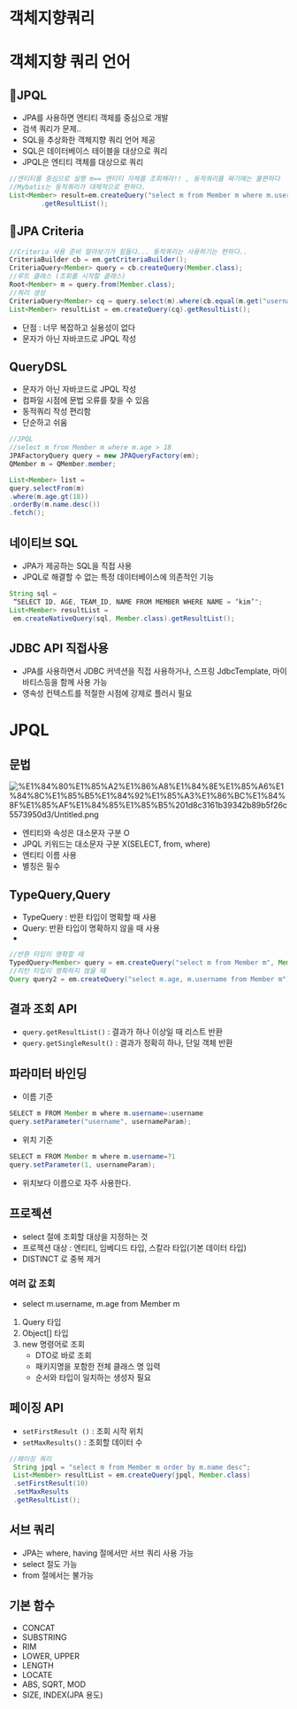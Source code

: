 # 객체지향쿼리

# 객체지향 쿼리 언어

## 🥟JPQL

- JPA를 사용하면 엔티티 객체를 중심으로 개발
- 검색 쿼리가 문제..
- SQL을 추상화한 객체지향 쿼리 언어 제공
- SQL은 데이터베이스 테이블을 대상으로 쿼리
- JPQL은 엔티티 객체를 대상으로 쿼리

```java
//엔티티를 중심으로 실행 m== 엔티티 자체를 조회해라!! , 동적쿼리를 짜기에는 불편하다
//Mybatis는 동적쿼리가 대체적으로 편하다.
List<Member> result=em.createQuery("select m from Member m where m.username like '%kim%'",Member.class)
        .getResultList();
```

## 💨JPA Criteria

```java
//Criteria 사용 준비 알아보기가 힘들다... 동적쿼리는 사용하기는 편하다..
CriteriaBuilder cb = em.getCriteriaBuilder();
CriteriaQuery<Member> query = cb.createQuery(Member.class);
//루트 클래스 (조회를 시작할 클래스)
Root<Member> m = query.from(Member.class);
//쿼리 생성
CriteriaQuery<Member> cq = query.select(m).where(cb.equal(m.get("username"), “kim”));
List<Member> resultList = em.createQuery(cq).getResultList();
```

- 단점 : 너무 복잡하고 실용성이 없다
- 문자가 아닌 자바코드로 JPQL 작성

## QueryDSL

- 문자가 아닌 자바코드로 JPQL 작성
- 컴파일 시점에 문법 오류를 찾을 수 있음
- 동적쿼리 작성 편리함
- 단순하고 쉬움

```java
//JPQL 
//select m from Member m where m.age > 18
JPAFactoryQuery query = new JPAQueryFactory(em);
QMember m = QMember.member; 

List<Member> list = 
query.selectFrom(m)
.where(m.age.gt(18)) 
.orderBy(m.name.desc())
.fetch();
```

## 네이티브 SQL

- JPA가 제공하는 SQL을 직접 사용
- JPQL로 해결할 수 없는 특정 데이터베이스에 의존적인 기능

```java
String sql = 
 “SELECT ID, AGE, TEAM_ID, NAME FROM MEMBER WHERE NAME = ‘kim’"; 
List<Member> resultList = 
 em.createNativeQuery(sql, Member.class).getResultList();
```

## JDBC API 직접사용

- JPA를 사용하면서 JDBC 커넥션을 직접 사용하거나, 스프링
JdbcTemplate, 마이바티스등을 함께 사용 가능
- 영속성 컨텍스트를 적절한 시점에 강제로 플러시 필요

# JPQL

## 문법

![%E1%84%80%E1%85%A2%E1%86%A8%E1%84%8E%E1%85%A6%E1%84%8C%E1%85%B5%E1%84%92%E1%85%A3%E1%86%BC%E1%84%8F%E1%85%AF%E1%84%85%E1%85%B5%201d8c3161b39342b89b5f26c5573950d3/Untitled.png](%E1%84%80%E1%85%A2%E1%86%A8%E1%84%8E%E1%85%A6%E1%84%8C%E1%85%B5%E1%84%92%E1%85%A3%E1%86%BC%E1%84%8F%E1%85%AF%E1%84%85%E1%85%B5%201d8c3161b39342b89b5f26c5573950d3/Untitled.png)

- 엔티티와 속성은 대소문자 구분 O
- JPQL 키워드는 대소문자 구분 X(SELECT, from, where)
- 엔티티 이름 사용
- 별칭은 필수

## TypeQuery,Query

- TypeQuery : 반환 타입이 명확할 때 사용
- Query: 반환 타입이 명확하지 않을 때 사용
- 

```java
//반환 타입이 명확할 때
TypedQuery<Member> query = em.createQuery("select m from Member m", Member.class);
//리턴 타입이 명확하지 않을 때
Query query2 = em.createQuery("select m.age, m.username from Member m");
```

## 결과 조회 API

- `query.getResultList()` : 결과가 하나 이상일 때 리스트 반환
- `query.getSingleResult()` : 결과가 정확히 하나, 단일 객체 반환

## 파라미터 바인딩

- 이름 기준

```java
SELECT m FROM Member m where m.username=:username 
query.setParameter("username", usernameParam);
```

- 위치 기준

```java
SELECT m FROM Member m where m.username=?1 
query.setParameter(1, usernameParam);
```

- 위치보다 이름으로 자주 사용한다.

## 프로젝션

- select 절에 조회할 대상을 지정하는 것
- 프로젝션 대상 : 엔티티, 임베디드 타입, 스칼라 타입(기본 데이터 타입)
- DISTINCT 로 중복 제거

### 여러 값 조회

- select m.username, m.age from Member m

1. Query 타입
2. Object[] 타입
3. new 명령어로 조회
    - DTO로 바로 조회
    - 패키지명을 포함한 전체 클래스 명 입력
    - 순서와 타입이 일치하는 생성자 필요

## 페이징 API

- `setFirstResult ()` : 조회 시작 위치
- `setMaxResults()` : 조회할 데이터 수

```java
//페이징 쿼리
 String jpql = "select m from Member m order by m.name desc";
 List<Member> resultList = em.createQuery(jpql, Member.class)
 .setFirstResult(10)
 .setMaxResults
 .getResultList();
```

## 서브 쿼리

- JPA는 where, having 절에서만 서브 쿼리 사용 가능
- select 절도 가능
- from 절에서는 불가능

## 기본 함수

- CONCAT
- SUBSTRING
- RIM
- LOWER, UPPER
- LENGTH
- LOCATE
- ABS, SQRT, MOD
- SIZE, INDEX(JPA 용도)